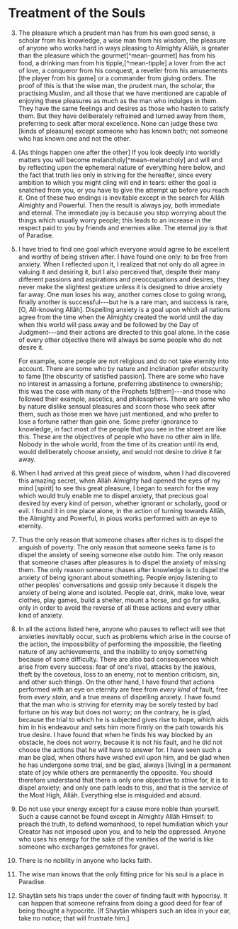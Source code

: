 # Treatment of the Souls

3. The pleasure which a prudent man has from his own good sense, a scholar
from his knowledge, a wise man from his wisdom, the pleasure of anyone who
works hard in ways pleasing to Almighty Allāh, is greater than the pleasure
which the gourmet[^mean-gourmet] has from his food, a drinking man from his
tipple,[^mean-tipple] a lover from the act of love, a conqueror from his
conquest, a reveller from his amusements [the player from his game] or a
commander from giving orders. The proof of this is that the wise man, the
prudent man, the scholar, the practising Muslim, and all those that we have
mentioned are capable of enjoying these pleasures as much as the man who
indulges in them. They have the same feelings and desires as those who hasten
to satisfy them. But they have deliberately refrained and turned away from
them, preferring to seek after moral excellence. None can judge these two
[kinds of pleasure] except someone who has known both; not someone who has
known one and not the other.

4. [As things happen one after the other] If you look deeply into worldly
matters you will become melancholy[^mean-melancholy] and will end by
reflecting upon the ephemeral nature of everything here below, and the fact
that truth lies only in striving for the hereafter, since every ambition to
which you might cling will end in tears: either the goal is snatched from you,
or you have to give the attempt up before you reach it. One of these two
endings is inevitable except in the search for Allāh Almighty and
Powerful. Then the result is always joy, both immediate and eternal. The
immediate joy is because you stop worrying about the things which usually
worry people; this leads to an increase in the respect paid to you by friends
and enemies alike. The eternal joy is that of Paradise.

5. I have tried to find one goal which everyone would agree to be excellent
and worthy of being striven after. I have found one only: to be free from
anxiety. When I reflected upon it, I realized that not only do all agree in
valuing it and desiring it, but I also perceived that, despite their many
different passions and aspirations and preoccupations and desires, they never
make the slightest gesture unless it is designed to drive anxiety far away.
One man loses his way, another comes close to going wrong, finally another is
successful---but he is a rare man, and success is rare, [O, All-knowing
Allāh]. Dispelling anxiety is a goal upon which all nations agree from the
time when the Almighty created the world until the day when this world will
pass away and be followed by the Day of Judgment---and their actions are
directed to this goal alone. In the case of every other objective there will
always be some people who do not desire it.

    For example, some people are not religious and do not take eternity into
    account. There are some who by nature and inclination prefer obscurity to
    fame [the obscurity of satisfied passion]. There are some who have no
    interest in amassing a fortune, preferring abstinence to ownership; this
    was the case with many of the Prophets !s[them]---and those who followed
    their example, ascetics, and philosophers. There are some who by nature
    dislike sensual pleasures and scorn those who seek after them, such as
    those men we have just mentioned, and who prefer to lose a fortune rather
    than gain one. Some prefer ignorance to knowledge, in fact most of the
    people that you see in the street are like this. These are the objectives
    of people who have no other aim in life. Nobody in the whole world, from
    the time of its creation until its end, would deliberately choose anxiety,
    and would not desire to drive it far away.

6. When I had arrived at this great piece of wisdom, when I had discovered
this amazing secret, when Allāh Almighty had opened the eyes of my mind
[spirit] to see this great pleasure, I began to search for the way which would
truly enable me to dispel anxiety, that precious goal desired by every kind of
person, whether ignorant or scholarly, good or evil. I found it in one place
alone, in the action of turning towards Allāh, the Almighty and Powerful, in
pious works performed with an eye to eternity.

7. Thus the only reason that someone chases after riches is to dispel the
anguish of poverty. The only reason that someone seeks fame is to dispel the
anxiety of seeing someone else outdo him. The only reason that someone chases
after pleasures is to dispel the anxiety of missing them. The only reason
someone chases after knowledge is to dispel the anxiety of being ignorant
about something. People enjoy listening to other peoples' conversations and
gossip only because it dispels the anxiety of being alone and isolated. People
eat, drink, make love, wear clothes, play games, build a shelter, mount a
horse, and go for walks, only in order to avoid the reverse of all these
actions and every other kind of anxiety.

8. In all the actions listed here, anyone who pauses to reflect will see that
anxieties inevitably occur, such as problems which arise in the course of the
action, the impossibility of performing the impossible, the fleeting nature of
any achievements, and the inability to enjoy something because of some
difficulty. There are also bad consequences which arise from every success:
fear of one's rival, attacks by the jealous, theft by the covetous, loss to an
enemy, not to mention criticism, sin, and other such things. On the other
hand, I have found that actions performed with an eye on eternity are free
from  _every kind_ of fault, free from _every stain_, and a true means of
dispelling anxiety. I have found that the man who is striving for eternity may
be sorely tested by bad fortune on his way but does not worry; on the
contrary, he is glad, because the trial to which he is subjected gives rise to
hope, which aids him in his endeavour and sets him more firmly on the path
towards his true desire. I have found that when he finds his way blocked by
an obstacle, he does not worry, because it is not his fault, and he did not
choose the actions that he will have to answer for. I have seen such a man be
glad, when others have wished evil upon him, and be glad when he has undergone
some trial, and be glad, always [living] in a permanent state of joy while
others are permanently the opposite. You should therefore understand that
there is only one objective to strive for, it is to dispel anxiety; and only
one path leads to this, and that is the service of the Most High, Allāh.
Everything else is misguided and absurd.

9. Do not use your energy except for a cause more noble than yourself. Such a
cause cannot be found except in Almighty Allāh Himself: to preach the truth,
to defend womanhood, to repel humiliation which your Creator has not imposed
upon you, and to help the oppressed. Anyone who uses his energy for the sake of
the vanities of the world is like someone who exchanges gemstones for gravel.

10. There is no nobility in anyone who lacks faith.

11. The wise man knows that the only fitting price for his soul is a place in
Paradise.

12. Shayṭān sets his traps under the cover of finding fault with hypocrisy. It
can happen that someone refrains from doing a good deed for fear of being
thought a hypocrite. [If Shayṭān whispers such an idea in your ear, take no
notice; that will frustrate him.]


